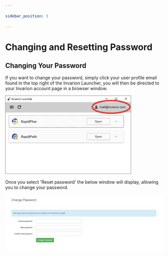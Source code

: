 ```yaml
---

sidebar_position: 3

---
```

# Changing and Resetting Password

## Changing Your Password

If you want to change your password, simply click your user profile email found in the top right of the Invarion Launcher, you will then be directed to your Invarion account page in a browser window.

![invarion account](./assets/Invarion_account.png)

Once you select 'Reset password' the below window will display, allowing you to change your password.

![change password online](./assets/Change_Password_Online.png)
